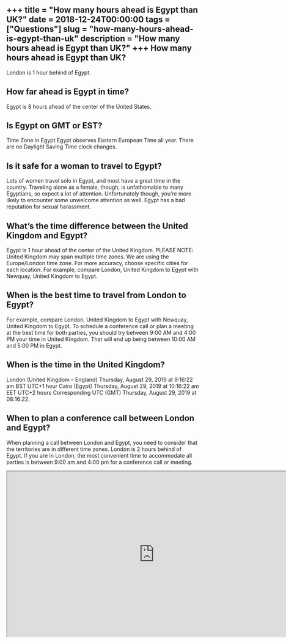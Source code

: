 +++
title = "How many hours ahead is Egypt than UK?"
date = 2018-12-24T00:00:00
tags = ["Questions"]
slug = "how-many-hours-ahead-is-egypt-than-uk"
description = "How many hours ahead is Egypt than UK?"
+++
How many hours ahead is Egypt than UK?
--------------------------------------

London is 1 hour behind of Egypt.

How far ahead is Egypt in time?
-------------------------------

Egypt is 8 hours ahead of the center of the United States.

Is Egypt on GMT or EST?
-----------------------

Time Zone in Egypt Egypt observes Eastern European Time all year. There are no Daylight Saving Time clock changes.

Is it safe for a woman to travel to Egypt?
------------------------------------------

Lots of women travel solo in Egypt, and most have a great time in the country. Traveling alone as a female, though, is unfathomable to many Egyptians, so expect a lot of attention. Unfortunately though, you’re more likely to encounter some unwelcome attention as well. Egypt has a bad reputation for sexual harassment.

What’s the time difference between the United Kingdom and Egypt?
----------------------------------------------------------------

Egypt is 1 hour ahead of the center of the United Kingdom. PLEASE NOTE: United Kingdom may span multiple time zones. We are using the Europe/London time zone. For more accuracy, choose specific cities for each location. For example, compare London, United Kingdom to Egypt with Newquay, United Kingdom to Egypt.

When is the best time to travel from London to Egypt?
-----------------------------------------------------

For example, compare London, United Kingdom to Egypt with Newquay, United Kingdom to Egypt. To schedule a conference call or plan a meeting at the best time for both parties, you should try between 9:00 AM and 4:00 PM your time in United Kingdom. That will end up being between 10:00 AM and 5:00 PM in Egypt.

When is the time in the United Kingdom?
---------------------------------------

London (United Kingdom – England) Thursday, August 29, 2019 at 9:16:22 am BST UTC+1 hour Cairo (Egypt) Thursday, August 29, 2019 at 10:16:22 am EET UTC+2 hours Corresponding UTC (GMT) Thursday, August 29, 2019 at 08:16:22.

When to plan a conference call between London and Egypt?
--------------------------------------------------------

When planning a call between London and Egypt, you need to consider that the territories are in different time zones. London is 2 hours behind of Egypt. If you are in London, the most convenient time to accommodate all parties is between 9:00 am and 4:00 pm for a conference call or meeting.

<iframe allow="accelerometer; autoplay; clipboard-write; encrypted-media; gyroscope; picture-in-picture" allowfullscreen="" class="__youtube_prefs__  epyt-is-override  no-lazyload" data-no-lazy="1" data-origheight="433" data-origwidth="770" data-skipgform_ajax_framebjll="" height="433" id="_ytid_53922" loading="lazy" src="https://www.youtube.com/embed/5wpwYqwf4Qc?enablejsapi=1&autoplay=0&cc_load_policy=0&cc_lang_pref=&iv_load_policy=1&loop=0&modestbranding=0&rel=1&fs=1&playsinline=0&autohide=2&theme=dark&color=red&controls=1&" title="YouTube player" width="770"></iframe>